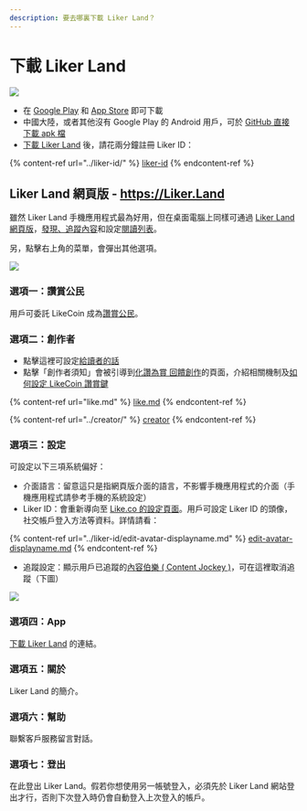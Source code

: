 ```yaml
---
description: 要去哪裏下載 Liker Land？
---
```


# 下載 Liker Land

![](../../.gitbook/assets/likecoin\_ad72\_appstore\_og\_ios\_android.png)

* 在 [Google Play](https://play.google.com/store/apps/details?id=com.oice) 和 [App Store](https://apps.apple.com/hk/app/liker-land/id1248232355) 即可下載
* 中國大陸，或者其他沒有 Google Play 的 Android 用戶，可於 [GitHub 直接下載 apk 檔](https://github.com/likecoin/likecoin-app/releases)
* [下載 Liker Land](https://liker.land/getapp) 後，請花兩分鐘註冊 Liker ID：

{% content-ref url="../liker-id/" %}
[liker-id](../liker-id/)
{% endcontent-ref %}

## Liker Land 網頁版 - https://Liker.Land <a href="#liker-land-web" id="liker-land-web"></a>

雖然 Liker Land 手機應用程式最為好用，但在桌面電腦上同樣可通過 [Liker Land 網頁版](https://liker.land)，[發現、追蹤內容](today-headline.md)和設定[閱讀列表](reading-list.md)。‌

另，點擊右上角的菜單，會彈出其他選項。​‌

![](https://gblobscdn.gitbook.com/assets%2F-LL4mdaVjNgL6A1--PV0%2F-MDJjdmH4gPPkYdgO50G%2F-MDJkMQN\_N9l6TOGbQY9%2FLiker%20Land%20Web%202.png?alt=media\&token=26a63b5c-8744-4046-ac1d-e1322809a268)

### 選項一：讚賞公民

用戶可委託 LikeCoin 成為[讚賞公民](../civic-liker/)。‌

### 選項二：創作者

* 點擊這裡可設定[給讀者的話](../creatortools/creators-pitch.md)
* 點擊「創作者須知」會被引導到[化讚為賞 回饋創作](https://liker.land/creators)的頁面，介紹相關機制及[如何設定 LikeCoin 讚賞鍵](https://liker.land/creators/setup)

{% content-ref url="like.md" %}
[like.md](like.md)
{% endcontent-ref %}

{% content-ref url="../creator/" %}
[creator](../creator/)
{% endcontent-ref %}

### 選項三：設定

可設定以下三項系統偏好：‌

* 介面語言：留意這只是指網頁版介面的語言，不影響手機應用程式的介面（手機應用程式請參考手機的系統設定）
* Liker ID：會重新導向至 [Like.co 的設定頁面](https://like.co/in/settings)。用戶可設定 Liker ID 的頭像，社交帳戶登入方法等資料。詳情請看：

{% content-ref url="../liker-id/edit-avatar-displayname.md" %}
[edit-avatar-displayname.md](../liker-id/edit-avatar-displayname.md)
{% endcontent-ref %}

* 追蹤設定：顯示用戶已追蹤的[內容伯樂 ( Content Jockey )](superlike.md)，可在這裡取消追蹤（下圖）

![](../../.gitbook/assets/liker-land-web-3.png)

### 選項四：App

[下載 Liker Land](https://liker.land/getapp) 的連結。

### 選項五：關於

Liker Land 的簡介。

### 選項六：幫助

聯繫客戶服務留言對話‌。

### 選項七：登出

在此登出 Liker Land。假若你想使用另一帳號登入，必須先於 Liker Land 網站登出才行，否則下次登入時仍會自動登入上次登入的帳戶。
